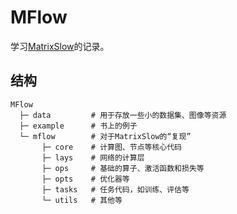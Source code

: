 # MFlow

学习[MatrixSlow](https://github.com/zc911/MatrixSlow)的记录。

## 结构

```
MFlow
  ├─ data         # 用于存放一些小的数据集、图像等资源
  ├─ example      # 书上的例子
  └─ mflow        # 对于MatrixSlow的“复现”
       ├─ core    # 计算图、节点等核心代码
       ├─ lays    # 网络的计算层
       ├─ ops     # 基础的算子、激活函数和损失等
       ├─ opts    # 优化器等
       ├─ tasks   # 任务代码，如训练、评估等
       └─ utils   # 其他等
```
